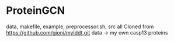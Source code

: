 # ProteinGCN
data, makefile, example, preprocessor.sh, src all Cloned from https://github.com/gjoni/mylddt.git
data -> my own casp13 proteins
